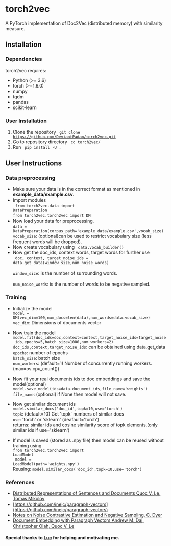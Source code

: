 # torch2vec
A PyTorch implementation of Doc2Vec (distributed memory) with similarity measure.

## Installation
### Dependencies
torch2vec requires:
* Python (>= 3.6)
* torch (>=1.6.0)
* numpy
* tqdm
* pandas
* scikit-learn

### User Installation
1. Clone the repository
<code> git clone https://github.com/DeviantPadam/torch2vec.git </code>
1. Go to repository directory
<code> cd torch2vec/ </code>
1. Run <code> pip install -U . </code>

## User Instructions 
### Data preprocessing
* Make sure your data is in the correct format as mentioned in **example_data/example.csv**.
* Import modules<br/> <code> from torch2vec.data import DataPreparation </code><br/><code>from torch2vec.torch2vec import DM </code>
* Now load your data for preprocessing.</br><code>data = DataPreparation(corpus_path='example_data/example.csv',vocab_size)</code> <br/> <code>vocab_size</code>: (optional)can be used to restrict vocabulary size (less frequent words will be dropped).
* Now create vocabulary using <code> data.vocab_builder() </code>
* Now get the doc_ids, context words, target words for further use<br/><code> doc, context, target_noise_ids = data.get_data(window_size,num_noise_words) </code><br/><code> window_size</code>: is the number of surrounding words. <br/> <code> num_noise_words</code>: is the number of words to be negative sampled.
### Training
* Initialize the model<br/> <code>model = DM(vec_dim=100,num_docs=len(data),num_words=data.vocab_size)</code><br/> <code>vec_dim</code>: Dimensions of documents vector<br/>
* Now train the model <br/><code>model.fit(doc_ids=doc,context=context,target_noise_ids=target_noise_ids,epochs=5,batch_size=1000,num_workers=2)</code><br/><code>doc_ids,context,target_noise_ids</code>: can be obtained using data.get_data<br/> <code>epochs</code>: number of epochs <br/> <code>batch_size</code>: batch size<br/> <code>num_workers</code>: (default=1) Number of concurrently running workers.(max=os.cpu_count())

* Now fit your real documents ids to doc embeddings and save the model(optional) <br/> <code>model.save_model(ids=data.document_ids,file_name='weights')</code> <br/> <code>file_name</code>: (optional) if None then model will not save.
* Now get similar document ids <br/> <code>model.similar_docs('doc_id',topk=10,use='torch')</code><br/> <code>topk</code>: (default=10) Get 'topk' numbers of similar docs <br/> <code>use</code>: 'torch' or 'sklearn' (deafault='torch') <br/> returns: similar ids and cosine similarity score of topk elements.(only similar ids if use='sklearn')  
* If model is saved (stored as .npy file) then model can be reused without training using <br/> <code>from torch2vec.torch2vec import LoadModel</code> <br/> <code> model = LoadModel(path='weights.npy')</code> <br/> Reusing: <code>model.similar_docs('doc_id',topk=10,use='torch')</code>

### References
* [Distributed Representations of Sentences and Documents Quoc V. Le, Tomas Mikolov](https://arxiv.org/pdf/1405.4053.pdf)
* [https://github.com/inejc/paragraph-vectors](https://github.com/inejc/paragraph-vectors)
* [Notes on Noise Contrastive Estimation and Negative Sampling, C. Dyer](https://arxiv.org/abs/1410.8251)
* [Document Embedding with Paragraph Vectors Andrew M. Dai, Christopher Olah, Quoc V. Le](https://arxiv.org/abs/1507.07998)

#### Special thanks to [Luc](https://github.com/x0rzkov) for helping and motivating me.
